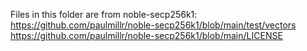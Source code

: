 Files in this folder are from noble-secp256k1:
https://github.com/paulmillr/noble-secp256k1/blob/main/test/vectors
https://github.com/paulmillr/noble-secp256k1/blob/main/LICENSE
